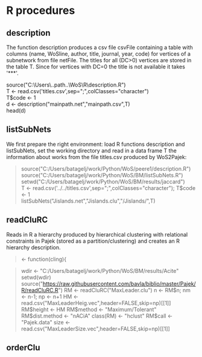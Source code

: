 # R procedures

## description

The function description produces a csv file csvFile containing a table with columns (name, WoSline, author, title, journal, year, code)  for vertices of a subnetwork from file netFile. The titles for all (DC>0) vertices are stored in the table T. Since for vertices with DC=0 the title is not available it takes '***'.


  source("C:\\Users\\..path..\\WoS\\R\\description.R")  
  T <- read.csv('titles.csv',sep=";",colClasses="character")  
  T$code <- 1  
  d <- description("mainpath.net","mainpath.csv",T)  
  head(d)  

## listSubNets

We first prepare the right environment: load R functions description and listSubNets, set the working directory and read in a data frame T the information about works from the file titles.csv produced by WoS2Pajek:

> source("C:/Users/batagelj/work/Python/WoS/peere1/description.R")   
> source("C:/Users/batagelj/work/Python/WoS/BM/listSubNets.R")   
> setwd("C:/Users/batagelj/work/Python/WoS/BM/results/jaccard")   
> T <- read.csv('../../titles.csv',sep=";",colClasses="character"); T$code <- 1   
> listSubNets("Jislands.net","Jislands.clu","/Jislands/",T)   

## readCluRC 

Reads in R a hierarchy produced by hierarchical clustering with relational constraints in Pajek (stored as a partition/clustering) and creates an R hierarchy description.

> <- function(cling){

> wdir <- "C:/Users/batagelj/work/Python/WoS/BM/results/Acite"
> setwd(wdir)
> source("https://raw.githubusercontent.com/bavla/biblio/master/Pajek/R/readCluRC.R")
> RM <- readCluRC("MaxLeader.clu")
> n <- RM$n; nm <- n-1; np <- n+1
> HM <- read.csv("MaxLeaderHeig.vec",header=FALSE,skip=np)[[1]]
> RM$height <- HM
> RM$method <- "Maximum/Tolerant"
> RM$dist.method <- "nACiA"
> class(RM) <- "hclust"
> RM$call <- "Pajek.data"
> size <- read.csv("MaxLeaderSize.vec",header=FALSE,skip=np)[[1]]

## orderClu

